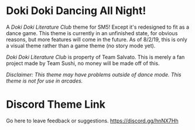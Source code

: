 # Doki Doki Dancing All Night!
A *Doki Doki Literature Club* theme for SM5! Except it's redesigned to fit as a dance game.
This theme is currently in an unfinished state, for obvious reasons, but more features will come in the future.
As of 8/2/19, this is only a visual theme rather than a game theme (no story mode yet).

*Doki Doki Literature Club* is property of Team Salvato. This is merely a fan project made by Team Sushi, no money will be made off of this.

*Disclaimer: This theme may have problems outside of dance mode. This theme is not for use in arcades.*

# Discord Theme Link
Go here to leave feedback or suggestions.
https://discord.gg/hnNX7Hh
